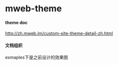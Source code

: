 # mweb-theme
#### theme doc
http://zh.mweb.im/custom-site-theme-detail-zh.html
#### 文档组织
exmaples下是之前设计的效果图
